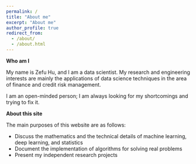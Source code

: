 ```yaml
---
permalink: /
title: "About me"
excerpt: "About me"
author_profile: true
redirect_from:
  - /about/
  - /about.html
---
```


**Who am I**

My name is Zefu Hu, and I am a data scientist. My research and engineering interests are mainly
the applications of data science techniques in the area of finance and credit risk management.

I am an open-minded person; I am always looking for my shortcomings and trying to fix it.

**About this site**

The main purposes of this website are as follows:
* Discuss the mathematics and the technical details of machine learning, deep learning, and
statistics
* Document the implementation of algorithms for solving real problems
* Present my independent research projects
